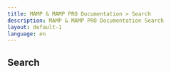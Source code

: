```yaml
---
title: MAMP & MAMP PRO Documentation > Search
description: MAMP & MAMP PRO Documentation Search
layout: default-1
language: en
---
```


## Search

<div id="tipue_search_content"></div>

<script>
var tipuesearch = {"pages": [
  {% for page in site.pages %}
    {% if page.url contains "/en/" %}
      {% if page.url contains "/en/MAMP-PRO-Mac_5/" %}
          
      {% else %}
        {% if page.url contains "/en/Search/" %}
          
        {% else %}
          {% if page.url contains "windows" %}
          
          {% else %}
            {"title": "{{page.title | replace_first: ' Documentation', ''}}", "text": "{{page.content | remove: '\' | markdownify | strip_html | strip_newlines | xml_escape}}", "tags": "", "url": "{{page.url}}"},
          {% endif %}
        {% endif %}
      {% endif %}
    {% endif %}
  {% endfor %}
  {"title": "", "text": "", "tags": "", "url": ""}
]};

var tipuesearch_string_5 = 'Results';

$(document).ready(function() {
  $('#tipue_search_input').tipuesearch({
    'mode': 'static',
    'show': 100,
    'showTitleCount': false,
    'minimumLength': 1
  });
});
</script>
